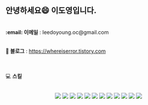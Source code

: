 ## 안녕하세요😄 이도영입니다.

 <br />
 <b> :email: 이메일</b> : leedoyoung.oc@gmail.com
 <br />
 <br />

 <b>:blue_book: 블로그</b> : <a href="https://whereiserror.tistory.com" target="_blank" >https://whereiserror.tistory.com</a>

 <br />




 <br/>
  💻 <b>스킬</b>
 <br/>
 <br/>
 <p align = 'center'>
 <img src="https://img.shields.io/badge/HTML-E34F26?style=for-the-badge&logo=HTML5&logoColor=white"> 
 <img src="https://img.shields.io/badge/JAVASCRIPT-F7DF1E?style=for-the-badge&logo=JavaScript&logoColor=white">
 <img src="https://img.shields.io/badge/REACT-61DAFB?style=for-the-badge&logo=react&logoColor=white">
 <img src="https://img.shields.io/badge/TANSTACKQUERY-FF4154?style=for-the-badge&logo=tanstackquery&logoColor=white">
 <img src="https://img.shields.io/badge/Zustand-ECB73E?style=for-the-badge&logo=zustand&logoColor=white">
   <img src="https://img.shields.io/badge/TailwindCSS-06B6D4?style=for-the-badge&logo=tailwindcss&logoColor=white">
 <img src="https://img.shields.io/badge/REDUX-764ABC?style=for-the-badge&logo=redux&logoColor=white">

  
 <img src="https://img.shields.io/badge/NEXT.JS-000000?style=for-the-badge&logo=Next.js&logoColor=white">
 <img src="https://img.shields.io/badge/TYPE--SCRIPT-3178C6?style=for-the-badge&logo=typescript&logoColor=white">
  
 <img src="https://img.shields.io/badge/github-181717?style=for-the-badge&logo=github&logoColor=white">
 <img src="https://img.shields.io/badge/VERCEL-000000?style=for-the-badge&logo=vercel&logoColor=white">
 <img src="https://img.shields.io/badge/aws-232F3E?style=for-the-badge&logo=amazonaws&logoColor=white">
 </p>



 <!--
 **doyoung1002/doyoung1002**는 `README.md`(이 파일)가 GitHub 프로필에 나타나기 때문에 ✨ _special_ ✨ 저장소입니다.

 시작하는 데 도움이 되는 몇 가지 아이디어는 다음과 같습니다.

 - 🔭 현재 작업 중입니다 ...
 - 🌱 지금 배우고 있는 중이에요...
 - 👯 저는 ...에 협력하고 싶습니다.
 - 🤔 도움을 구하고 싶은데요...
 - 💬 나에게 물어보세요 ...
 - 📫 연락 방법: ...
 - 😄 대명사 : ...
 - ⚡ 재미있는 사실: ...
 -->
